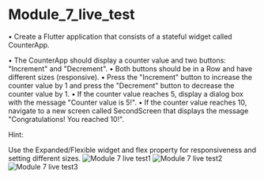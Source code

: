 # Module_7_live_test
•       Create a Flutter application that consists of a stateful widget called CounterApp. 

•       The CounterApp should display a counter value and two buttons: "Increment" and "Decrement".
•       Both buttons should be in a Row and have different sizes (responsive).
•       Press the "Increment" button to increase the counter value by 1 and press the "Decrement" button to decrease the counter value by 1. 
•       If the counter value reaches 5, display a dialog box with the message "Counter value is 5!".
•       If the counter value reaches 10, navigate to a new screen called SecondScreen that displays the message "Congratulations! You reached 10!".

 

Hint: 

Use the Expanded/Flexible widget and flex property for responsiveness and setting different sizes.
![Module 7 live test1](https://github.com/IftikharSikder/Module_7_live_test/assets/101981180/a605986f-38ae-4b4e-8679-69dabe8dda58)
![Module 7 live test2](https://github.com/IftikharSikder/Module_7_live_test/assets/101981180/fcc426bd-d794-4bf3-bb6f-4015c7d91d5a)
![Module 7 live test3](https://github.com/IftikharSikder/Module_7_live_test/assets/101981180/6cbd4539-0fc1-4aaa-874b-0801e4548b31)
